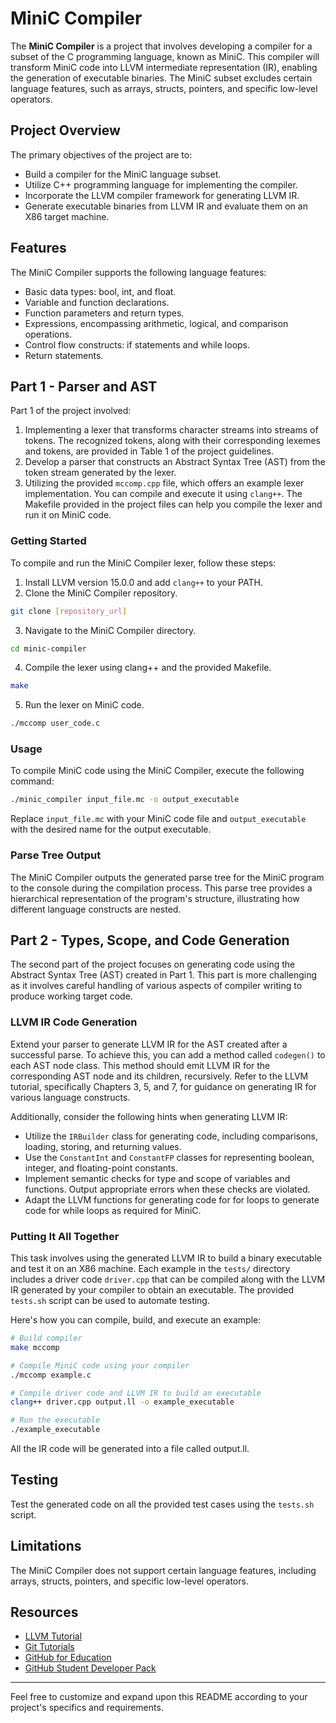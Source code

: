 # MiniC Compiler

The **MiniC Compiler** is a project that involves developing a compiler for a subset of the C programming language, known as MiniC. This compiler will transform MiniC code into LLVM intermediate representation (IR), enabling the generation of executable binaries. The MiniC subset excludes certain language features, such as arrays, structs, pointers, and specific low-level operators.

## Project Overview

The primary objectives of the project are to:

- Build a compiler for the MiniC language subset.
- Utilize C++ programming language for implementing the compiler.
- Incorporate the LLVM compiler framework for generating LLVM IR.
- Generate executable binaries from LLVM IR and evaluate them on an X86 target machine.

## Features

The MiniC Compiler supports the following language features:

- Basic data types: bool, int, and float.
- Variable and function declarations.
- Function parameters and return types.
- Expressions, encompassing arithmetic, logical, and comparison operations.
- Control flow constructs: if statements and while loops.
- Return statements.

## Part 1 - Parser and AST

Part 1 of the project involved:

1. Implementing a lexer that transforms character streams into streams of tokens. The recognized tokens, along with their corresponding lexemes and tokens, are provided in Table 1 of the project guidelines.
2. Develop a parser that constructs an Abstract Syntax Tree (AST) from the token stream generated by the lexer.
3. Utilizing the provided `mccomp.cpp` file, which offers an example lexer implementation. You can compile and execute it using `clang++`. The Makefile provided in the project files can help you compile the lexer and run it on MiniC code.

### Getting Started

To compile and run the MiniC Compiler lexer, follow these steps:

1. Install LLVM version 15.0.0 and add `clang++` to your PATH.
2. Clone the MiniC Compiler repository.

```bash
git clone [repository_url]
```

3. Navigate to the MiniC Compiler directory.

```bash
cd minic-compiler
```

4. Compile the lexer using clang++ and the provided Makefile.

```bash
make
```

5. Run the lexer on MiniC code.

```bash
./mccomp user_code.c
```

### Usage

To compile MiniC code using the MiniC Compiler, execute the following command:

```bash
./minic_compiler input_file.mc -o output_executable
```

Replace `input_file.mc` with your MiniC code file and `output_executable` with the desired name for the output executable.

### Parse Tree Output

The MiniC Compiler outputs the generated parse tree for the MiniC program to the console during the compilation process. This parse tree provides a hierarchical representation of the program's structure, illustrating how different language constructs are nested.

## Part 2 - Types, Scope, and Code Generation

The second part of the project focuses on generating code using the Abstract Syntax Tree (AST) created in Part 1. This part is more challenging as it involves careful handling of various aspects of compiler writing to produce working target code.

### LLVM IR Code Generation

Extend your parser to generate LLVM IR for the AST created after a successful parse. To achieve this, you can add a method called `codegen()` to each AST node class. This method should emit LLVM IR for the corresponding AST node and its children, recursively. Refer to the LLVM tutorial, specifically Chapters 3, 5, and 7, for guidance on generating IR for various language constructs.

Additionally, consider the following hints when generating LLVM IR:

- Utilize the `IRBuilder` class for generating code, including comparisons, loading, storing, and returning values.
- Use the `ConstantInt` and `ConstantFP` classes for representing boolean, integer, and floating-point constants.
- Implement semantic checks for type and scope of variables and functions. Output appropriate errors when these checks are violated.
- Adapt the LLVM functions for generating code for for loops to generate code for while loops as required for MiniC.

### Putting It All Together

This task involves using the generated LLVM IR to build a binary executable and test it on an X86 machine. Each example in the `tests/` directory includes a driver code `driver.cpp` that can be compiled along with the LLVM IR generated by your compiler to obtain an executable. The provided `tests.sh` script can be used to automate testing.

Here's how you can compile, build, and execute an example:

```bash
# Build compiler
make mccomp

# Compile MiniC code using your compiler
./mccomp example.c

# Compile driver code and LLVM IR to build an executable
clang++ driver.cpp output.ll -o example_executable

# Run the executable
./example_executable
```

All the IR code will be generated into a file called output.ll.

## Testing

Test the generated code on all the provided test cases using the `tests.sh` script.

## Limitations

The MiniC Compiler does not support certain language features, including arrays, structs, pointers, and specific low-level operators.

## Resources

- [LLVM Tutorial](https://llvm.org/docs/tutorial/)
- [Git Tutorials](https://git-scm.com/doc)
- [GitHub for Education](https://education.github.com/)
- [GitHub Student Developer Pack](https://education.github.com/pack)
---

Feel free to customize and expand upon this README according to your project's specifics and requirements.
